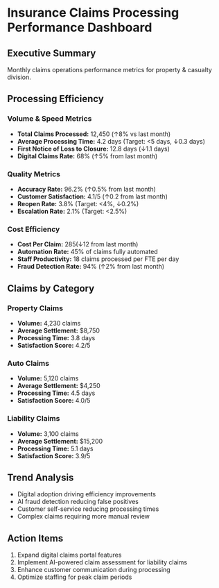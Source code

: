 # Insurance Claims Processing Performance Dashboard

## Executive Summary
Monthly claims operations performance metrics for property & casualty division.

## Processing Efficiency

### Volume & Speed Metrics
- **Total Claims Processed:** 12,450 (↑8% vs last month)  
- **Average Processing Time:** 4.2 days (Target: <5 days, ↓0.3 days)  
- **First Notice of Loss to Closure:** 12.8 days (↓1.1 days)  
- **Digital Claims Rate:** 68% (↑5% from last month)  

### Quality Metrics
- **Accuracy Rate:** 96.2% (↑0.5% from last month)  
- **Customer Satisfaction:** 4.1/5 (↑0.2 from last month)  
- **Reopen Rate:** 3.8% (Target: <4%, ↓0.2%)  
- **Escalation Rate:** 2.1% (Target: <2.5%)  

### Cost Efficiency
- **Cost Per Claim:** $285 (↓$12 from last month)  
- **Automation Rate:** 45% of claims fully automated  
- **Staff Productivity:** 18 claims processed per FTE per day  
- **Fraud Detection Rate:** 94% (↑2% from last month)  

## Claims by Category

### Property Claims
- **Volume:** 4,230 claims  
- **Average Settlement:** $8,750  
- **Processing Time:** 3.8 days  
- **Satisfaction Score:** 4.2/5  

### Auto Claims
- **Volume:** 5,120 claims  
- **Average Settlement:** $4,250  
- **Processing Time:** 4.5 days  
- **Satisfaction Score:** 4.0/5  

### Liability Claims
- **Volume:** 3,100 claims  
- **Average Settlement:** $15,200  
- **Processing Time:** 5.1 days  
- **Satisfaction Score:** 3.9/5  

## Trend Analysis
- Digital adoption driving efficiency improvements  
- AI fraud detection reducing false positives  
- Customer self-service reducing processing times  
- Complex claims requiring more manual review  

## Action Items
1. Expand digital claims portal features  
2. Implement AI-powered claim assessment for liability claims  
3. Enhance customer communication during processing  
4. Optimize staffing for peak claim periods